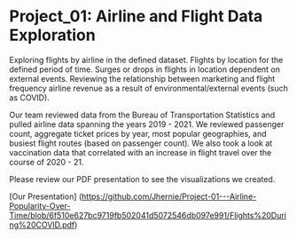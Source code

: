 # Project_01: Airline and Flight Data Exploration

Exploring flights by airline in the defined dataset. Flights by location for the defined period of time. Surges or drops in flights in location dependent on external events. Reviewing the relationship between marketing and flight frequency airline revenue as a result of environmental/external events (such as COVID). 

Our team reviewed data from the Bureau of Transportation Statistics and pulled airline data spanning the years 2019 - 2021. We reviewed passenger count, aggregate ticket prices by year, most popular geographies, and busiest flight routes (based on passenger count). We also took a look at vaccination data that correlated with an increase in flight travel over the course of 2020 - 21. 

Please review our PDF presentation to see the visualizations we created. 

[Our Presentation] (https://github.com/Jhernie/Project-01---Airline-Popularity-Over-Time/blob/6f510e627bc9719fb502041d5072546db097e991/Flights%20During%20COVID.pdf)

